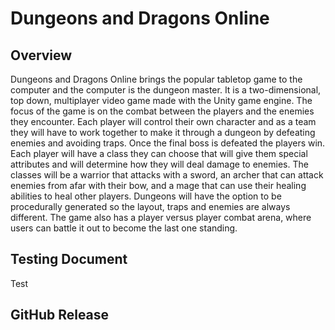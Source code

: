 # Dungeons and Dragons Online
## Overview
Dungeons and Dragons Online brings the popular tabletop game to the computer and the computer is the dungeon master. It is a two-dimensional, top down, multiplayer video game made with the Unity game engine. The focus of the game is on the combat between the players and the enemies they encounter. Each player will control their own character and as a team they will have to work together to make it through a dungeon by defeating enemies and avoiding traps. Once the final boss is defeated the players win. Each player will have a class they can choose that will give them special attributes and will determine how they will deal damage to enemies. The classes will be a warrior that attacks with a sword, an archer that can attack enemies from afar with their bow, and a mage that can use their healing abilities to heal other players. Dungeons will have the option to be procedurally generated so the layout, traps and enemies are always different. The game also has a player versus player combat arena, where users can battle it out to become the last one standing.
## Testing Document
Test
## GitHub Release
